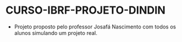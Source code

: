 # CURSO-IBRF-PROJETO-DINDIN

- Projeto proposto pelo professor Josafá Nascimento com todos os alunos simulando um projeto real.
